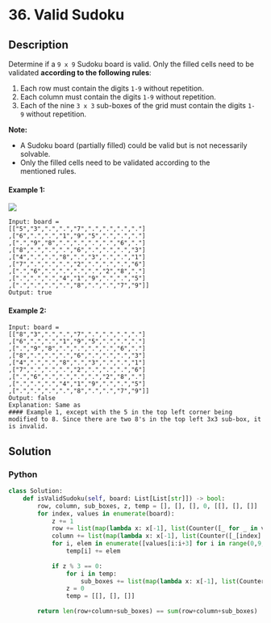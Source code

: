# 36. Valid Sudoku

## Description
Determine if a `9 x 9` Sudoku board is valid. Only the filled cells need to be validated **according to the following rules**:

1. Each row must contain the digits `1-9` without repetition.
2. Each column must contain the digits `1-9` without repetition.
3. Each of the nine `3 x 3` sub-boxes of the grid must contain the digits `1-9` without repetition.

**Note:**

* A Sudoku board (partially filled) could be valid but is not necessarily solvable.
* Only the filled cells need to be validated according to the mentioned rules.

#### Example 1:
![](https://upload.wikimedia.org/wikipedia/commons/thumb/f/ff/Sudoku-by-L2G-20050714.svg/250px-Sudoku-by-L2G-20050714.svg.png)
```
Input: board = 
[["5","3",".",".","7",".",".",".","."]
,["6",".",".","1","9","5",".",".","."]
,[".","9","8",".",".",".",".","6","."]
,["8",".",".",".","6",".",".",".","3"]
,["4",".",".","8",".","3",".",".","1"]
,["7",".",".",".","2",".",".",".","6"]
,[".","6",".",".",".",".","2","8","."]
,[".",".",".","4","1","9",".",".","5"]
,[".",".",".",".","8",".",".","7","9"]]
Output: true
```

#### Example 2:
```
Input: board = 
[["8","3",".",".","7",".",".",".","."]
,["6",".",".","1","9","5",".",".","."]
,[".","9","8",".",".",".",".","6","."]
,["8",".",".",".","6",".",".",".","3"]
,["4",".",".","8",".","3",".",".","1"]
,["7",".",".",".","2",".",".",".","6"]
,[".","6",".",".",".",".","2","8","."]
,[".",".",".","4","1","9",".",".","5"]
,[".",".",".",".","8",".",".","7","9"]]
Output: false
Explanation: Same as 
#### Example 1, except with the 5 in the top left corner being modified to 8. Since there are two 8's in the top left 3x3 sub-box, it is invalid.
```


## Solution

### Python
```python
class Solution:
    def isValidSudoku(self, board: List[List[str]]) -> bool:
        row, column, sub_boxes, z, temp = [], [], [], 0, [[], [], []]
        for index, values in enumerate(board):
            z += 1
            row += list(map(lambda x: x[-1], list(Counter([_ for _ in values if _ != "."]).items())))
            column += list(map(lambda x: x[-1], list(Counter([_[index] for _ in board if _[index] != "."]).items())))
            for i, elem in enumerate([values[i:i+3] for i in range(0,9,3)]):
                temp[i] += elem
            
            if z % 3 == 0:
                for i in temp:
                    sub_boxes += list(map(lambda x: x[-1], list(Counter([_ for _ in i if _ != "."]).items())))
                z = 0
                temp = [[], [], []]                
                    
        return len(row+column+sub_boxes) == sum(row+column+sub_boxes)
```